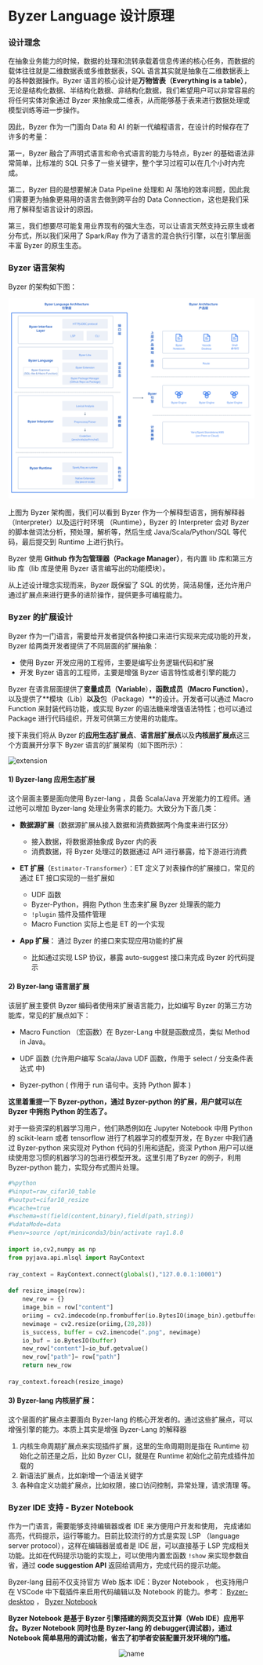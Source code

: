 # Byzer Language 设计原理

### 设计理念

在抽象业务能力的时候，数据的处理和流转承载着信息传递的核心任务，而数据的载体往往就是二维数据表或多维数据表，SQL 语言其实就是抽象在二维数据表上的各种数据操作。Byzer 语言的核心设计是**万物皆表（Everything is a table）**，无论是结构化数据、半结构化数据、非结构化数据，我们希望用户可以非常容易的将任何实体对象通过 Byzer 来抽象成二维表，从而能够基于表来进行数据处理或模型训练等进一步操作。



因此，Byzer 作为一门面向 Data 和 AI 的新一代编程语言，在设计的时候存在了许多的考量：

第一，Byzer 融合了声明式语言和命令式语言的能力与特点，Byzer 的基础语法非常简单，比标准的 SQL 只多了一些关键字，整个学习过程可以在几个小时内完成。

第二，Byzer 目的是想要解决 Data Pipeline 处理和 AI 落地的效率问题，因此我们需要更为抽象更易用的语言去做到跨平台的 Data Connection，这也是我们采用了解释型语言设计的原因。

第三，我们想要尽可能复用业界现有的强大生态，可以让语言天然支持云原生或者分布式，所以我们采用了 Spark/Ray 作为了语言的混合执行引擎，以在引擎层面丰富 Byzer 的原生生态。




### Byzer 语言架构

Byzer 的架构如下图：

![byzer-lang-arch](images/byzer-arch.png)

上图为 Byzer 架构图，我们可以看到 Byzer 作为一个解释型语言，拥有解释器（Interpreter）以及运行时环境 （Runtime），Byzer 的 Interpreter 会对 Byzer 的脚本做词法分析，预处理，解析等，然后生成 Java/Scala/Python/SQL 等代码，最后提交到 Runtime 上进行执行。

Byzer 使用 **Github 作为包管理器（Package Manager）**，有内置 lib 库和第三方 lib 库（lib 库是使用 Byzer 语言编写出的功能模块）。

从上述设计理念实现而来，Byzer 既保留了 SQL 的优势，简洁易懂，还允许用户通过扩展点来进行更多的进阶操作，提供更多可编程能力。



### Byzer 的扩展设计

Byzer 作为一门语言，需要给开发者提供各种接口来进行实现来完成功能的开发，Byzer 给两类开发者提供了不同层面的扩展抽象：
- 使用 Byzer 开发应用的工程师，主要是编写业务逻辑代码和扩展
- 开发 Byzer 语言的工程师，主要是增强 Byzer 语言特性或者引擎的能力

Byzer 在语言层面提供了**变量成员（Variable**），**函数成员（Macro Function）**，以及提供了**模块（Lib）**以及**包（Package）**的设计。开发者可以通过 Macro Function 来封装代码功能，或实现 Byzer 的语法糖来增强语法特性；也可以通过 Package 进行代码组织，开发可供第三方使用的功能库。

接下来我们将从 Byzer 的**应用生态扩展点**、**语言层扩展点**以及**内核层扩展点**这三个方面展开分享下 Byzer 语言的扩展架构（如下图所示）：

![extension](images/extension.png)



#### 1) Byzer-lang 应用生态扩展

这个层面主要是面向使用 Byzer-lang ，具备 Scala/Java 开发能力的工程师。通过他可以增加 Byzer-lang 处理业务需求的能力。大致分为下面几类：

- **数据源扩展**（数据源扩展从接入数据和消费数据两个角度来进行区分）
  - 接入数据，将数据源抽象成 Byzer 内的表
  - 消费数据，将 Byzer 处理过的数据通过 API 进行暴露，给下游进行消费
  
  
  
- **ET 扩展**（`Estimator-Transformer`）：ET 定义了对表操作的扩展接口，常见的通过 ET 接口实现的一些扩展如
  
  - UDF 函数
  - Byzer-Python，拥抱 Python 生态来扩展 Byzer 处理表的能力
  - `!plugin` 插件及插件管理
  - Macro Function 实际上也是 ET 的一个实现
  
  
  
- **App 扩展**： 通过 Byzer 的接口来实现应用功能的扩展
  - 比如通过实现 LSP 协议，暴露 auto-suggest 接口来完成 Byzer 的代码提示

#### 2) Byzer-lang 语言层扩展

该层扩展主要供 Byzer 编码者使用来扩展语言能力，比如编写 Byzer 的第三方功能库，常见的扩展点如下：

- Macro Function （宏函数）在 Byzer-Lang 中就是函数成员，类似 Method in Java。

- UDF 函数 (允许用户编写 Scala/Java UDF 函数，作用于 select / 分支条件表达式 中)

- Byzer-python ( 作用于 run 语句中。支持 Python 脚本 )

**这里着重提一下 Byzer-python，通过 Byzer-python 的扩展，用户就可以在 Byzer 中拥抱 Python 的生态了。**

对于一些资深的机器学习用户，他们熟悉例如在 Jupyter Notebook 中用 Python 的 scikit-learn 或者 tensorflow 进行了机器学习的模型开发，在 Byzer 中我们通过 Byzer-python 来实现对 Python 代码的引用和适配，资深 Python 用户可以继续使用您习惯的机器学习的包进行模型开发。这里引用了Byzer 的例子，利用 Byzer-python 能力，实现分布式图片处理。

```python
#%python
#%input=raw_cifar10_table
#%output=cifar10_resize
#%cache=true
#%schema=st(field(content,binary),field(path,string))
#%dataMode=data
#%env=source /opt/miniconda3/bin/activate ray1.8.0

import io,cv2,numpy as np
from pyjava.api.mlsql import RayContext

ray_context = RayContext.connect(globals(),"127.0.0.1:10001")

def resize_image(row):
    new_row = {}
    image_bin = row["content"]    
    oriimg = cv2.imdecode(np.frombuffer(io.BytesIO(image_bin).getbuffer(),np.uint8),1)
    newimage = cv2.resize(oriimg,(28,28))
    is_success, buffer = cv2.imencode(".png", newimage)
    io_buf = io.BytesIO(buffer)
    new_row["content"]=io_buf.getvalue()
    new_row["path"]= row["path"]    
    return new_row

ray_context.foreach(resize_image)
```



#### 3) Byzer-lang 内核层扩展：

这个层面的扩展点主要面向 Byzer-lang 的核心开发者的。通过这些扩展点，可以增强引擎的能力。本质上其实是增强 Byzer-Lang 的解释器

1. 内核生命周期扩展点来实现插件扩展，这里的生命周期则是指在 Runtime 初始化之前还是之后，比如 Byzer CLI，就是在 Runtime 初始化之前完成插件加载的
2. 新语法扩展点，比如新增一个语法关键字
3. 各种自定义功能扩展点，比如权限，接口访问控制，异常处理，请求清理 等。



### Byzer IDE 支持 - Byzer Notebook

作为一门语言，需要能够支持编辑器或者 IDE 来方便用户开发和使用， 完成诸如高亮，代码提示，运行等能力。目前比较流行的方式是实现 LSP （language server protocol），这样在编辑器层或者是 IDE 层，可以直接基于 LSP 完成相关功能。比如在代码提示功能的实现上，可以使用内置宏函数 `!show` 来实现参数自省，通过 **code suggestion API** 返回给调用方，完成代码的提示功能。

Byzer-lang 目前不仅支持官方 Web 版本 IDE：Byzer Notebook ， 也支持用户在 VSCode 中下载插件来启用代码编辑以及 Notebook 的能力。参考： [Byzer-desktop](https://github.com/byzer-org/byzer-desktop) ， [Byzer Notebook](https://github.com/byzer-org/byzer-notebook)

**Byzer Notebook 是基于 Byzer 引擎搭建的网页交互计算（Web IDE）应用平台。Byzer Notebook 同时也是** **Byzer-lang 的 debugger(调试器)，通过 Notebook 简单易用的调试功能，省去了初学者安装配置开发环境的门槛。**

<p align="center">
    <img src="/byzer-lang/zh-cn/introduction/images/notebook.png" alt="name"  width="800"/>
</p>

